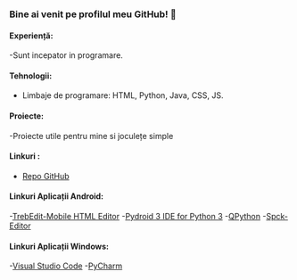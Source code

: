 ### Bine ai venit pe profilul meu GitHub! 👋

#### Experiență:
-Sunt incepator in programare.

#### Tehnologii:
- Limbaje de programare: HTML, Python, Java, CSS, JS.

#### Proiecte:
-Proiecte utile pentru mine si joculețe simple

#### Linkuri :
- [Repo GitHub](https://github.com/AndreiIenea?tab=repositories)

#### Linkuri Aplicații Android:
-[TrebEdit-Mobile HTML Editor](https://play.google.com/store/apps/details?id=com.teejay.trebedit)
-[Pydroid 3 IDE for Python 3](https://play.google.com/store/apps/details?id=ru.iiec.pydroid3)
-[QPython](https://play.google.com/store/apps/details?id=org.qpython.qpy)
-[Spck-Editor](https://play.google.com/store/apps/details?id=io.spck.editor.node)

#### Linkuri Aplicații Windows:
-[Visual Studio Code](https://code.visualstudio.com/download)
-[PyCharm](https://www.jetbrains.com/pycharm/download/?section=windows)